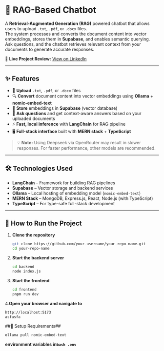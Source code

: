# 🤖 RAG-Based Chatbot

A **Retrieval-Augmented Generation (RAG)** powered chatbot that allows users to upload `.txt`, `.pdf`, or `.docx` files.  
The system processes and converts the document content into vector embeddings, stores them in **Supabase**, and enables semantic querying.  
Ask questions, and the chatbot retrieves relevant context from your documents to generate accurate responses.

🔗 **Live Project Review:** [View on LinkedIn](https://www.linkedin.com/posts/realmuhammadabrar_i-created-a-rag-based-chabot-from-scratch-activity-7363174252759384064-3yMz?utm_source=social_share_send&utm_medium=member_desktop_web&rcm=ACoAADCLKSoBXiBFK_JeKXmSGbiN7N8HhFV-xMc)

---

## ✨ Features

- 📄 **Upload** `.txt`, `.pdf`, or `.docx` files  
- 🔍 **Convert** document content into vector embeddings using **Ollama** + **nomic-embed-text**  
- 💾 **Store** embeddings in **Supabase** (vector database)  
- 💬 **Ask questions** and get context-aware answers based on your uploaded documents  
- ⚡ **Fast, local inference** with **LangChain** for RAG pipeline  
- 🖥️ **Full-stack interface** built with **MERN stack** + **TypeScript**

> 💡 **Note:** Using Deepseek via OpenRouter may result in slower responses. For faster performance, other models are recommended.

---

## 🛠️ Technologies Used

- **LangChain** – Framework for building RAG pipelines  
- **Supabase** – Vector storage and backend services  
- **Ollama** – Local hosting of embedding model (`nomic-embed-text`)  
- **MERN Stack** – MongoDB, Express.js, React, Node.js (with TypeScript)  
- **TypeScript** – For type-safe full-stack development  

---

## 🚀 How to Run the Project

1. **Clone the repository**
   ```bash
   git clone https://github.com/your-username/your-repo-name.git
   cd your-repo-name
   
2. **Start the backend server**
   ```bash
   cd backend
   node index.js

3. **Start the frontend**
   ```bash
   cd frontend
   pnpm run dev

4.**Open your browser and navigate to**
   ```bash
   http://localhost:5173
   asfasfa
   ```
##🧩 Setup Requirements##
   ```bash
   ollama pull nomic-embed-text
```
**environment variables in```bash .env```**


 

   

